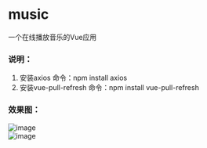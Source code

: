 # music

一个在线播放音乐的Vue应用
### 说明：
1. 安装axios 命令：npm install axios
2. 安装vue-pull-refresh 命令：npm install vue-pull-refresh
### 效果图：
![image](https://github.com/zhihui-Yu/Vue/tree/master/music/image/main.png)<br/>
![image](https://github.com/zhihui-Yu/Vue/tree/master/music/image/2.png)
